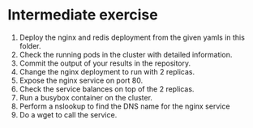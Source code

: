 # Intermediate exercise

1. Deploy the nginx and redis deployment from the given yamls in this folder.
2. Check the running pods in the cluster with detailed information.
3. Commit the output of your results in the repository.
4. Change the nginx deployment to run with 2 replicas.
5. Expose the nginx service on port 80.
6. Check the service balances on top of the 2 replicas.
7. Run a busybox container on the cluster.
8. Perform a nslookup to find the DNS name for the nginx service
9. Do a wget to call the service.
